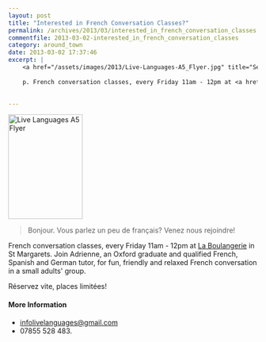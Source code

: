 ```yaml
---
layout: post
title: "Interested in French Conversation Classes?"
permalink: /archives/2013/03/interested_in_french_conversation_classes.html
commentfile: 2013-03-02-interested_in_french_conversation_classes
category: around_town
date: 2013-03-02 17:37:46
excerpt: |
    <a href="/assets/images/2013/Live-Languages-A5_Flyer.jpg" title="See larger version of - Live Languages A5 Flyer"><img src="/assets/images/2013/Live-Languages-A5_Flyer_thumb.jpg" width="150" height="211" alt="Live Languages A5 Flyer" class="photo right" /></a>
    
    p. French conversation classes, every Friday 11am - 12pm at <a href="http://laboulangere.co.uk/">La Boulangerie</a> in St Margarets. Join Adrienne, an Oxford graduate and qualified French, Spanish and German tutor, for fun, friendly and relaxed French conversation in a small adults' group.
    

---
```


<a href="/assets/images/2013/Live-Languages-A5_Flyer.jpg" title="See larger version of - Live Languages A5 Flyer"><img src="/assets/images/2013/Live-Languages-A5_Flyer_thumb.jpg" width="150" height="211" alt="Live Languages A5 Flyer" class="photo right" /></a>

> Bonjour.
>  Vous parlez un peu de français?
>  Venez nous rejoindre!
> 
 French conversation classes, every Friday 11am - 12pm at [La Boulangerie](http://laboulangere.co.uk/) in St Margarets. Join Adrienne, an Oxford graduate and qualified French, Spanish and German tutor, for fun, friendly and relaxed French conversation in a small adults' group.

Réservez vite, places limitées!

#### More Information

-   <infolivelanguages@gmail.com>
-   07855 528 483.
